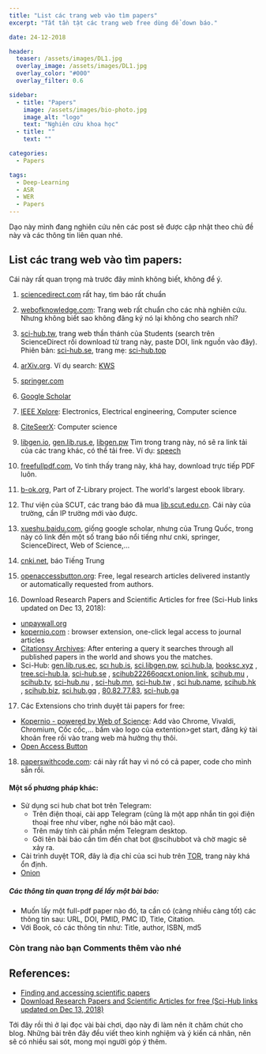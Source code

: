 ```yaml
---
title: "List các trang web vào tìm papers"
excerpt: "Tất tần tật các trang web free dùng để down báo."

date: 24-12-2018

header:
  teaser: /assets/images/DL1.jpg
  overlay_image: /assets/images/DL1.jpg
  overlay_color: "#000"
  overlay_filter: 0.6

sidebar:
  - title: "Papers"
    image: /assets/images/bio-photo.jpg
    image_alt: "logo"
    text: "Nghiên cứu khoa học"
  - title: ""
    text: ""

categories:
  - Papers

tags:
  - Deep-Learning
  - ASR
  - WER
  - Papers
---
```




Dạo này mình đang nghiên cứu nên các post sẽ được cập nhật theo chủ đề này và các thông tin liên quan nhé.

## List các trang web vào tìm papers:
Cái này rất quan trọng mà trước đây mình không biết, không để ý.

1. [sciencedirect.com](https://www.sciencedirect.com) rất hay, tìm báo rất chuẩn
2. [webofknowledge.com](https://webofknowledge.com): Trang web rất chuẩn cho các nhà nghiên cứu. Nhưng không biết sao không đăng ký nó lại không cho search nhỉ?
3. [sci-hub.tw](https://sci-hub.tw), trang web thần thánh của Students (search trên ScienceDirect rồi download từ trang này, paste DOI, link nguồn vào đây). Phiên bản: [sci-hub.se](https://sci-hub.se), trang mẹ: [sci-hub.top](https://sci-hub.top)
4. [arXiv.org](https://arXiv.org). Ví dụ search: [KWS](https://search.arxiv.org:8081/?query=Speech+KWS+keyword+spotting&in=cs&qid=1544862812168multi_nCnN_1240597155&byDate=1)
5. [springer.com](https://www.springer.com)
6. [Google Scholar](https://scholar.google.com/)
7. [IEEE Xplore](https://ieeexplore.ieee.org/Xplore/guesthome.jsp): Electronics, Electrical engineering, Computer science
8. [CiteSeerX](https://citeseerx.ist.psu.edu/): Computer science
9. [libgen.io](https://libgen.io), [gen.lib.rus.e](https://gen.lib.rus.ec), [libgen.pw](https://libgen.pw/) Tìm trong trang này, nó sẽ ra link tải của các trang khác, có thể tải free. Ví dụ: [speech](https://gen.lib.rus.ec/scimag/index.php?s=speech+recognition&journalid=&v=&i=&p=&redirect=1)
10. [freefullpdf.com](https://www.freefullpdf.com/#gsc.tab=0&gsc.q=speech%20recognition&gsc.sort=date), Vo tình thấy trang này, khá hay, download trực tiếp PDF luôn.
11. [b-ok.org](https://b-ok.org), Part of Z-Library project. The world's largest ebook library.
12. Thư viện của SCUT, các trang báo đã mua [lib.scut.edu.cn](https://www.lib.scut.edu.cn/main.htm). Cái này của trường, cần IP trường mới vào được.
13. [xueshu.baidu.com](https://xueshu.baidu.com), giống google scholar, nhưng của Trung Quốc, trong này có link đến một số trang báo nổi tiếng như cnki, springer, ScienceDirect, Web of Science,...
14. [cnki.net](https://cnki.net), báo Tiếng Trung
15. [openaccessbutton.org](https://openaccessbutton.org): Free, legal research articles delivered instantly or automatically requested from authors.

16. Download Research Papers and Scientific Articles for free (Sci-Hub links updated on Dec 13, 2018):
  - [unpaywall.org](https://unpaywall.org/)
  - [kopernio.com](https://kopernio.com/) :  browser extension, one-click legal access to journal articles
  - [Citationsy Archives](https://citationsy.com/blog/new-feature-citationsy-archives/): After entering a query it searches through all published papers in the world and shows you the matches.
  - Sci-Hub:
 [gen.lib.rus.ec](https://gen.lib.rus.ec/), [scı hub.is](https://sci.hub.is),
 [sci.libgen.pw](https://sci.libgen.pw), [sci.hub.la](https://sci.hub.la),
 [booksc.xyz](https://booksc.xyz/) , [tree.sci-hub.la](https://tree.sci-hub.la),
 [sci-hub.se](https://sci-hub.se) , [scihub22266oqcxt.onion.link](https://scihub22266oqcxt.onion.link),
 [scihub.mu](https://scihub.mu)   , [scihub.tv](https://scihub.tv),
 [sci-hub.nu](https://sci-hub.nu) , [sci-hub.mn](https://sci-hub.mn),
 [sci-hub.tw](https://sci-hub.tw) , [sci hub.name](https://sci.hub.name),
 [scihub.hk](https://scihub.hk)   , [scihub.biz](https://scihub.biz),
 [sci.hub.gq](https://sci.hub.gq) , [80.82.77.83](https://80.82.77.83),
 [sci-hub.ga](https://sci-hub.ga)

17. Các Extensions cho trình duyệt tải papers for free:
  - [Kopernio - powered by Web of Science](https://chrome.google.com/webstore/detail/kopernio-powered-by-web-o/fjgncogppolhfdpijihbpfmeohpaadpc): Add vào Chrome, Vivaldi, Chromium, Cốc cốc,... bấm vào logo của extention>get start, đăng ký tài khoản free rồi vào trang web mà hưởng thụ thôi.
  - [Open Access Button](https://chrome.google.com/webstore/detail/open-access-button/gknkbkaapnhpmkcgkmdekdffgcddoiel)
18. [paperswithcode.com](https://paperswithcode.com/search?q=speech): cái này rất hay vì nó có cả paper, code cho mình sẵn rồi.



#### Một số phương pháp khác:
-  Sử dụng sci hub chat bot trên Telegram:
    - Trên điện thoại, cài app Telegram (cũng là một app nhắn tin gọi điện thoại free như viber, nghe nói bảo mật cao).
    - Trên máy tính cài phần mềm Telegram desktop.
    - Gởi tên bài báo cần tìm đến chat bot @scihubbot và chờ magic sẽ xảy ra.
- Cài trình duyệt TOR, đây là địa chỉ của sci hub trên [TOR](https://scihub22266oqcxt.onion), trang này khá ổn định.
- [Onion](https://osge7iuzcrtmcsny.onion)

##### Các thông tin quan trọng để lấy một bài báo:
- Muốn lấy một full-pdf paper nào đó, ta cần có (càng nhiều càng tốt) các thông tin sau: URL, DOI, PMID, PMC ID, Title, Citation.
- Với Book, có các thông tin như: Title, author, ISBN, md5

### Còn trang nào bạn Comments thêm vào nhé

## References:
 - [Finding and accessing scientific papers](https://www.sciencebuddies.org/science-fair-projects/competitions/finding-and-accessing-scientific-papers)
 - [Download Research Papers and Scientific Articles for free (Sci-Hub links updated on Dec 13, 2018)](https://citationsy.com/blog/download-research-papers-scientific-articles-free-scihub/)



Tới đây rồi thì ở lại đọc vài bài chơi, dạo này đi làm nên ít chăm chút cho blog. Những bài trên đây đều viết theo kinh nghiệm và ý kiến cá nhân, nên sẽ có nhiều sai sót, mong mọi người góp ý thêm.
